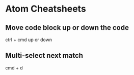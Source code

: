 # Atom Cheatsheets

## Move code block up or down the code
ctrl + cmd up or down

## Multi-select next match
cmd + d
